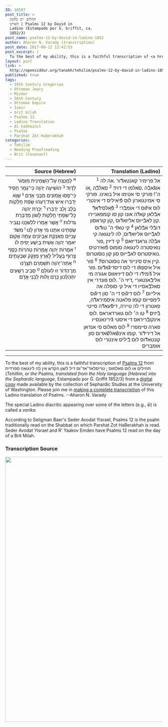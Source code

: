 ```yaml
---
ID: 16587
post_title: >
  תהלים י״ב בלשון
  לאדינו | Psalms 12 by David in
  Ladino (Estampado por Ǧ. Griffit, ca.
  1852/3)
post_name: psalms-12-by-david-in-ladino-1852
author: Aharon N. Varady (transcription)
post_date: 2017-08-12 12:42:53
post_excerpt: |
  To the best of my ability, this is a faithful transcription of <a href="https://en.wikipedia.org/wiki/Psalm_12">Psalms 12</a> from תהילים או לוס סאלמוס ; טריסלאד'אד'וס דיל לשון הקדש אין לה לינגואה ספרדית (<em>Tehillim, or the Psalms, translated from the Holy language [Hebrew] into the Sephardic language</em>, Estampado por Ǧ. Griffit 1852/3) from a <a href="http://digitalcollections.lib.washington.edu/cdm/compoundobject/collection/p16786coll3/id/2453/rec/">digital copy</a> made available by the collection of Sephardic Studies at the University of Washington. Please join me in <a href="https://he.wikisource.org/wiki/%D7%9E%D7%A4%D7%AA%D7%97:Tehilim,_o_los_Salmos,_trezladados_del_leshon_ha-%E1%B8%B3odesh_en_la_lingua_Sefaradit.pdf">making a complete transcription</a> of this Ladino translation of Psalms. --Aharon N. Varady
layout: post
link: >
  http://opensiddur.org/tanakh/tehilim/psalms-12-by-david-in-ladino-1852/
published: true
tags:
  - 19th Century Gregorian
  - Ottoman Jewry
  - Mizmor
  - 56th Century
  - Ottoman Empire
  - Izmir
  - brit milah
  - Psalms 12
  - Ladino Translation
  - Al haShminit
  - Psalms
  - Parshat Zot Haberakhah
categories:
  - Tehilim
  - Needing Proofreading
  - Brit (Covenant)
---
```

<table style="margin-left: auto;margin-right: auto;" class="draggable">
<thead><tr><th id="x" style="text-align: right;">Source (Hebrew)</th><th style="text-align: right;">Translation (Ladino)</th></tr></thead>
<tbody>
<tr><td style="vertical-align:top;" width="46%">
<div class="liturgy" style="text-align: right;"><span lang="he">
<sup>א</sup>&nbsp;לַמְנַצֵּחַ עַל־הַשְּׁמִינִית מִזְמוֹר לְדָוִד׃ <sup>ב</sup>&nbsp;הוֹשִׁיעָה יְהוָה כִּי־גָמַר חָסִיד כִּי־פַסּוּ אֱמוּנִים מִבְּנֵי אָדָם׃ <sup>ג</sup>&nbsp;שָׁוְא יְדַבְּרוּ אִישׁ אֶת־רֵעֵהוּ שְׂפַת חֲלָקוֹת בְּלֵב וָלֵב יְדַבֵּרוּ׃ <sup>ד</sup>&nbsp;יַכְרֵת יְהוָה כָּל־שִׂפְתֵי חֲלָקוֹת לָשׁוֹן מְדַבֶּרֶת גְּדֹלוֹת׃ <sup>ה</sup>&nbsp;אֲשֶׁר אָמְרוּ לִלְשֹׁנֵנוּ נַגְבִּיר שְׂפָתֵינוּ אִתָּנוּ מִי אָדוֹן לָנוּ׃ <sup>ו</sup>&nbsp;מִשֹּׁד עֲנִיִּים מֵאַנְקַת אֶבְיוֹנִים עַתָּה אָקוּם יֹאמַר יְהוָה אָשִׁית בְּיֵשַׁע יָפִיחַ לוֹ׃ <sup>ז</sup>&nbsp;אִמֲרוֹת יְהוָה אֲמָרוֹת טְהֹרוֹת כֶּסֶף צָרוּף בַּעֲלִיל לָאָרֶץ מְזֻקָּק שִׁבְעָתָיִם׃ <sup>ח</sup>&nbsp;אַתָּה־יְהוָה תִּשְׁמְרֵם תִּצְּרֶנּוּ מִן־הַדּוֹר זוּ לְעוֹלָם׃ <sup>ט</sup>&nbsp;סָבִיב רְשָׁעִים יִתְהַלָּכוּן כְּרֻם זֻלּוּת לִבְנֵי אָדָם׃
</span></div></td>

<td style="vertical-align:top;" width="53%">
<div class="ladino" style="text-align: right;"><span lang="he">
<sup>1</sup>&nbsp;אל פרימיר קאנטאדﬞור .אה לה אוגﬞאבﬞה .סאלמו די דויד׃ <sup>2</sup>&nbsp;סאלבﬞה ,או ה׳! פורקי סי אטימו איל בואינו. פורקי סי אמינגוארון לוס פﬞיאיליס די אינטרי לוס איזﬞוס די אומבﬞרי׃ <sup>3</sup>&nbsp;פﬞאלסידﬞאדﬞ אבﬞלאן קאדﬞה אונו קון סו קומפאניירו .קון לאבﬞייוס אליזאדﬞוס ,קון קוראסון דובﬞלי אבﬞלאן׃ <sup>4</sup>&nbsp;קי טאזﬞי ה׳ טודﬞוס לאבﬞייוס אליזאדﬞוס, לה לינגואה קי אבﬞלה גראנדיזאס׃ <sup>5</sup>&nbsp;קי דיזין ,פור נואיסטרה לינגואה סומוס פﬞואירטיס .נואיסטרוס לאבﬞייוס סון קון נוסוטרוס .קיין איס סינייור אה נוסוטרוס?׃ <sup>6</sup>&nbsp;פור איל איספוזﬞו די לוס דיסדיגﬞאדﬞוס .פור איל גﬞימידﬞו די לוס דיזיאזוס אגורה מי אליבﬞאנטארי ,דיזי ה׳ .לוס פונדרי אין סאלבﬞאסייו די איל קי סופלה אה אילייוס׃ <sup>7</sup>&nbsp;לוס דיגﬞוס די ה׳ סון דיגﬞוס לימפייוס קומו פלאטה איסמיראדﬞה, פאטרון די לה טיירה, דיפﬞעאדﬞה סייטי בﬞיזיס׃ <sup>8</sup>&nbsp;טו ה׳ לוס גוארדאראס .לוס אינקובﬞריראס די איסטי גﬞירינאנסייו פארה סיימפרי׃ <sup>9</sup>&nbsp;לוס מאלוס סי אנדאן אל דירידﬞור .קומו אינשﬞאלשﬞאדוס סון קונטאדﬞוס לוס בﬞיליס אינטרי לוס אומבריס׃
</span></div></td>
</tr>
</tbody></table>

<hr />

To the best of my ability, this is a faithful transcription of <a href="https://en.wikipedia.org/wiki/Psalm_12">Psalms 12</a> from תהילים או לוס סאלמוס ; טריסלאד'אד'וס דיל לשון הקדש אין לה לינגואה ספרדית (<em>Tehillim, or the Psalms, translated from the Holy language [Hebrew] into the Sephardic language</em>, Estampado por Ǧ. Griffit 1852/3) from a <a href="http://digitalcollections.lib.washington.edu/cdm/compoundobject/collection/p16786coll3/id/2453/rec/">digital copy</a> made available by the collection of Sephardic Studies at the University of Washington. Please join me in <a href="https://he.wikisource.org/wiki/%D7%9E%D7%A4%D7%AA%D7%97:Tehilim,_o_los_Salmos,_trezladados_del_leshon_ha-%E1%B8%B3odesh_en_la_lingua_Sefaradit.pdf">making a complete transcription</a> of this Ladino translation of Psalms. --Aharon N. Varady

The special Ladino diacritic appearing over some of the letters (e.g., שﬞ) is called a <em>varika</em>.

According to Seligman Baer's Seder Avodat Yisrael, Psalms 12 is the psalm traditionally read on the Shabbat on which Parshat Zot HaBerakhah is read. Seder Avodat Yisrael and R' Yaakov Emden have Psalms 12 read on the day of a Brit Milah.

<h3>Transcription Source</h3>

<a href="https://he.wikisource.org/wiki/עמוד:Tehilim,_o_los_Salmos,_trezladados_del_leshon_ha-ḳodesh_en_la_lingua_Sefaradit.pdf/14"><img src="http://opensiddur.org/wp-content/uploads/2017/08/psalms-12-Tehilim_o_los_Salmos_trezladados_del_leshon_ha-ḳodesh_en_la_lingua_Sefaradit.pdf-775x1024.jpg" alt="" width="640" height="846" class="alignnone size-large wp-image-16589" /></a>
